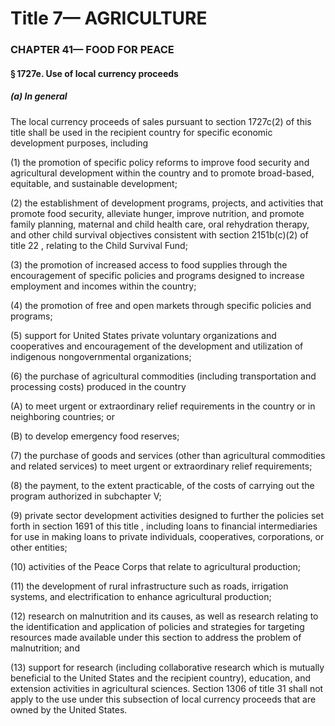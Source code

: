 
# Title 7— AGRICULTURE
### CHAPTER 41— FOOD FOR PEACE
#### § 1727e. Use of local currency proceeds
##### (a) In general

The local currency proceeds of sales pursuant to section 1727c(2) of this title shall be used in the recipient country for specific economic development purposes, including

(1) the promotion of specific policy reforms to improve food security and agricultural development within the country and to promote broad-based, equitable, and sustainable development;

(2) the establishment of development programs, projects, and activities that promote food security, alleviate hunger, improve nutrition, and promote family planning, maternal and child health care, oral rehydration therapy, and other child survival objectives consistent with section 2151b(c)(2) of title 22 , relating to the Child Survival Fund;

(3) the promotion of increased access to food supplies through the encouragement of specific policies and programs designed to increase employment and incomes within the country;

(4) the promotion of free and open markets through specific policies and programs;

(5) support for United States private voluntary organizations and cooperatives and encouragement of the development and utilization of indigenous nongovernmental organizations;

(6) the purchase of agricultural commodities (including transportation and processing costs) produced in the country

(A) to meet urgent or extraordinary relief requirements in the country or in neighboring countries; or

(B) to develop emergency food reserves;

(7) the purchase of goods and services (other than agricultural commodities and related services) to meet urgent or extraordinary relief requirements;

(8) the payment, to the extent practicable, of the costs of carrying out the program authorized in subchapter V;

(9) private sector development activities designed to further the policies set forth in section 1691 of this title , including loans to financial intermediaries for use in making loans to private individuals, cooperatives, corporations, or other entities;

(10) activities of the Peace Corps that relate to agricultural production;

(11) the development of rural infrastructure such as roads, irrigation systems, and electrification to enhance agricultural production;

(12) research on malnutrition and its causes, as well as research relating to the identification and application of policies and strategies for targeting resources made available under this section to address the problem of malnutrition; and

(13) support for research (including collaborative research which is mutually beneficial to the United States and the recipient country), education, and extension activities in agricultural sciences. Section 1306 of title 31 shall not apply to the use under this subsection of local currency proceeds that are owned by the United States.
